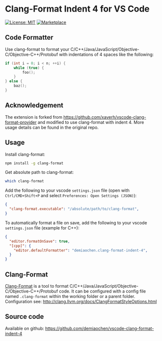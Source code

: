 # Clang-Format Indent 4 for VS Code

[![License: MIT](https://img.shields.io/badge/license-MIT-orange.svg)](https://github.com/xaverh/vscode-clang-format/blob/master/LICENSE) [![Marketplace](https://img.shields.io/badge/marketplace-vscode-blue)](https://marketplace.visualstudio.com/items?itemName=demiaochen.clang-format-indent-4)

## Code Formatter

Use clang-format to format your C/C++/Java/JavaScript/Objective-C/Objective-C++/Protobuf with indentations of 4 spaces like the following:

```cpp
if (int i = 0; i < n; ++i) {
    while (true) {
        foo();
    }
} else {
    baz();
}
```

## Acknowledgement

The extension is forked from <https://github.com/xaverh/vscode-clang-format-provider> and modified to use clang-format with indent 4. More usage details can be found in the original repo.

## Usage

Install clang-format:

``` bash
npm install -g clang-format
```

Get absolute path to clang-format:

```bash
which clang-format
```

Add the following to your vscode `settings.json` file (open with `Ctrl/CMD+Shift+P` and select `Preferences: Open Settings (JSON)`):

```json
{
  "clang-format.executable": "/absolute/path/to/clang-format",
}
`````

To automatically format a file on save, add the following to your vscode `settings.json` file (example for C++):

```json
{
  "editor.formatOnSave": true,
  "[cpp]": {
    "editor.defaultFormatter": "demiaochen.clang-format-indent-4",
  }
}
```

## Clang-Format

[Clang-Format](http://clang.llvm.org/docs/ClangFormat.html) is a tool to format C/C++/Java/JavaScript/Objective-C/Objective-C++/Protobuf code. It can be configured with a config file named `.clang-format` within the working folder or a parent folder. Configuration see: <http://clang.llvm.org/docs/ClangFormatStyleOptions.html>

## Source code

Available on github: <https://github.com/demiaochen/vscode-clang-format-indent-4>
